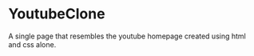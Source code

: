 # YoutubeClone

A single page that resembles the youtube homepage created using html and css alone.

